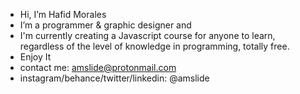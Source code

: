 - Hi, I’m Hafid Morales 
- I’m a programmer & graphic designer and 
- I'm currently creating a Javascript course for anyone to learn, regardless of the level of knowledge in programming, totally free.
- Enjoy It
- contact me: amslide@protonmail.com
- instagram/behance/twitter/linkedin: @amslide
